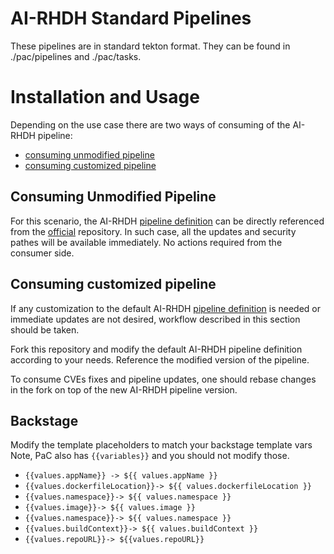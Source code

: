 # AI-RHDH Standard Pipelines

These pipelines are in standard tekton format.
They can be found in ./pac/pipelines and ./pac/tasks.

# Installation and Usage

Depending on the use case there are two ways of consuming of the AI-RHDH pipeline:
 - [consuming unmodified pipeline](#consuming-unmodified-pipeline)
 - [consuming customized pipeline](#consuming-customized-pipeline)

## Consuming Unmodified Pipeline

For this scenario, the AI-RHDH [pipeline definition](https://github.com/redhat-appstudio/tssc-sample-pipelines/blob/main/pac/pipelines/docker-build-ai-rhdh.yaml) can be directly referenced from the [official](https://github.com/redhat-appstudio/tssc-sample-pipelines) repository.
In such case, all the updates and security pathes will be available immediately.
No actions required from the consumer side.

## Consuming customized pipeline

If any customization to the default AI-RHDH [pipeline definition](https://github.com/redhat-appstudio/tssc-sample-pipelines/blob/main/pac/pipelines/docker-build-ai-rhdh.yaml) is needed or immediate updates are not desired, workflow described in this section should be taken.

Fork this repository and modify the default AI-RHDH pipeline definition according to your needs.
Reference the modified version of the pipeline.

To consume CVEs fixes and pipeline updates, one should rebase changes in the fork on top of the new AI-RHDH pipeline version.

## Backstage

Modify the template placeholders to match your backstage template vars
Note, PaC also has `{{variables}}` and you should not modify those.

   - `{{values.appName}} -> ${{ values.appName }}`
   - `{{values.dockerfileLocation}}-> ${{ values.dockerfileLocation }} `
   - `{{values.namespace}}-> ${{ values.namespace }} `
   - `{{values.image}}-> ${{ values.image }} `
   - `{{values.namespace}}-> ${{ values.namespace }} `
   - `{{values.buildContext}}-> ${{ values.buildContext }} `
   - `{{values.repoURL}}-> ${{values.repoURL}}`

